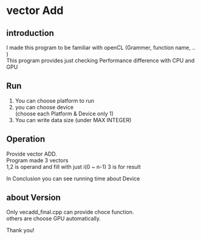 # vector Add
## introduction
I made this program to be familiar with openCL (Grammer, function name, .. )   
This program provides just checking Performance difference with CPU and GPU    

## Run
1. You can choose platform to run     
2. you can choose device    
(choose each Platform & Device only 1)
3. You can write data size (under MAX INTEGER)

## Operation 
Provide vector ADD.   
Program made 3 vectors    
1,2 is operand and fill with just i(0 ~ n-1)
3 is for result    


In Conclusion you can see running time about Device 

## about Version
Only vecadd_final.cpp can provide choce function.    
others are choose GPU automatically.

Thank you!
